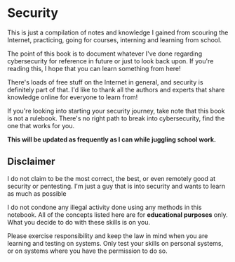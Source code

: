 # Security

This is just a compilation of notes and knowledge I gained from scouring the Internet, practicing, going for courses, interning and learning from school.&#x20;

The point of this book is to document whatever I've done regarding cybersecurity for reference in future or just to look back upon. If you're reading this, I hope that you can learn something from here!&#x20;

There's loads of free stuff on the Internet in general, and security is definitely part of that. I'd like to thank all the authors and experts that share knowledge online for everyone to learn from!

If you're looking into starting your security journey, take note that this book is not a rulebook. There's no right path to break into cybersecurity, find the one that works for you.&#x20;

**This will be updated as frequently as I can while juggling school work.**

## Disclaimer

I do not claim to be the most correct, the best, or even remotely good at security or pentesting. I'm just a guy that is into security and wants to learn as much as possible

I do not condone any illegal activity done using any methods in this notebook. All of the concepts listed here are for **educational purposes** only. What you decide to do with these skills is on you.&#x20;

Please exercise responsibility and keep the law in mind when you are learning and testing on systems. Only test your skills on personal systems, or on systems where you have the permission to do so.
